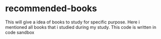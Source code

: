 # recommended-books
This will give a idea of books to study for specific purpose.
Here i mentioned all books that i studied during my study.
This code is written in code sandbox
